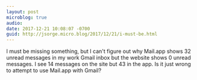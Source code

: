 ```yaml
---
layout: post
microblog: true
audio: 
date: 2017-12-21 10:08:07 -0700
guid: http://jsorge.micro.blog/2017/12/21/i-must-be.html
---
```

I must be missing something, but I can't figure out why Mail.app shows 32 unread messages in my work Gmail inbox but the website shows 0 unread messages. I see 14 messages on the site but 43 in the app. Is it just wrong to attempt to use Mail.app with Gmail?
